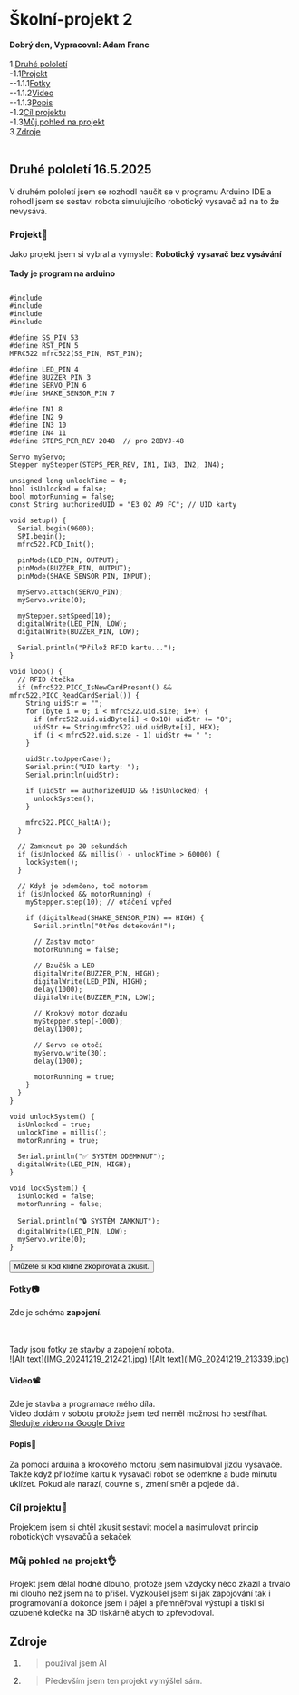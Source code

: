 # Školní-projekt 2
__Dobrý den, Vypracoval: Adam Franc__ <br>
<br>
1.[Druhé pololetí](#prvn%C3%AD-pololet%C3%AD-20122024)<br>
-1.1[Projekt](#projekt)<br>
--1.1.1[Fotky](#fotky)<br>
--1.1.2[Video](#video)<br>
--1.1.3[Popis](#popis)<br>
-1.2[Cíl projektu](#c%C3%ADl-projektu)<br>
-1.3[Můj pohled na projekt](#m%C5%AFj-pohled-na-projekt)<br>
3.[Zdroje](#zdroje)<br>
<br>
## Druhé pololetí 16.5.2025
V druhém pololetí jsem se rozhodl naučit se v programu Arduino IDE a rohodl jsem se sestavi robota simulujícího robotický vysavač až na to že nevysává.
### Projekt📁
Jako projekt jsem si vybral a vymyslel: __Robotický vysavač bez vysávání__<br>
<br>
__Tady je program na arduino__
<pre>
<code id="code-block">
#include <SPI.h>
#include <MFRC522.h>
#include <Servo.h>
#include <Stepper.h>

#define SS_PIN 53
#define RST_PIN 5
MFRC522 mfrc522(SS_PIN, RST_PIN);

#define LED_PIN 4
#define BUZZER_PIN 3
#define SERVO_PIN 6
#define SHAKE_SENSOR_PIN 7

#define IN1 8
#define IN2 9
#define IN3 10
#define IN4 11
#define STEPS_PER_REV 2048  // pro 28BYJ-48

Servo myServo;
Stepper myStepper(STEPS_PER_REV, IN1, IN3, IN2, IN4);

unsigned long unlockTime = 0;
bool isUnlocked = false;
bool motorRunning = false;
const String authorizedUID = "E3 02 A9 FC"; // UID karty

void setup() {
  Serial.begin(9600);
  SPI.begin();
  mfrc522.PCD_Init();

  pinMode(LED_PIN, OUTPUT);
  pinMode(BUZZER_PIN, OUTPUT);
  pinMode(SHAKE_SENSOR_PIN, INPUT);

  myServo.attach(SERVO_PIN);
  myServo.write(0);

  myStepper.setSpeed(10);
  digitalWrite(LED_PIN, LOW);
  digitalWrite(BUZZER_PIN, LOW);

  Serial.println("Přilož RFID kartu...");
}

void loop() {
  // RFID čtečka
  if (mfrc522.PICC_IsNewCardPresent() && mfrc522.PICC_ReadCardSerial()) {
    String uidStr = "";
    for (byte i = 0; i < mfrc522.uid.size; i++) {
      if (mfrc522.uid.uidByte[i] < 0x10) uidStr += "0";
      uidStr += String(mfrc522.uid.uidByte[i], HEX);
      if (i < mfrc522.uid.size - 1) uidStr += " ";
    }

    uidStr.toUpperCase();
    Serial.print("UID karty: ");
    Serial.println(uidStr);

    if (uidStr == authorizedUID && !isUnlocked) {
      unlockSystem();
    }

    mfrc522.PICC_HaltA();
  }

  // Zamknout po 20 sekundách
  if (isUnlocked && millis() - unlockTime > 60000) {
    lockSystem();
  }

  // Když je odemčeno, toč motorem
  if (isUnlocked && motorRunning) {
    myStepper.step(10); // otáčení vpřed

    if (digitalRead(SHAKE_SENSOR_PIN) == HIGH) {
      Serial.println("Otřes detekován!");

      // Zastav motor
      motorRunning = false;

      // Bzučák a LED
      digitalWrite(BUZZER_PIN, HIGH);
      digitalWrite(LED_PIN, HIGH);
      delay(1000);
      digitalWrite(BUZZER_PIN, LOW);

      // Krokový motor dozadu
      myStepper.step(-1000);
      delay(1000);

      // Servo se otočí
      myServo.write(30);
      delay(1000);
      
      motorRunning = true;
    }
  }
}

void unlockSystem() {
  isUnlocked = true;
  unlockTime = millis();
  motorRunning = true;

  Serial.println("✅ SYSTÉM ODEMKNUT");
  digitalWrite(LED_PIN, HIGH);
}

void lockSystem() {
  isUnlocked = false;
  motorRunning = false;

  Serial.println("🔒 SYSTÉM ZAMKNUT");
  digitalWrite(LED_PIN, LOW);
  myServo.write(0);
}
</code>
<button onclick="copyToClipboard()">Můžete si kód klidně zkopírovat a zkusit.</button>
</pre>
#### Fotky📷
Zde je schéma __zapojení__.
<br>

<br>
<br>
Tady jsou fotky ze stavby a zapojení robota.
<br>
![Alt text](IMG_20241219_212421.jpg)
![Alt text](IMG_20241219_213339.jpg)
<br>

#### Video📽
Zde je stavba a programace mého díla.<br>
Video dodám v sobotu protože jsem teď neměl možnost ho sestříhat.<br> 
[Sledujte video na Google Drive](https://drive.google.com/file/d/)
<br>

#### Popis📝
Za pomocí arduina a krokového motoru jsem nasimuloval jízdu vysavače. Takže když přiložíme kartu k vysavači robot se odemkne a bude minutu uklízet. Pokud ale narazí, couvne si, zmení směr a pojede dál.
<br>

### Cíl projektu🎯
Projektem jsem si chtěl zkusit sestavit model a nasimulovat princip robotických vysavačů a sekaček
<br>

### Můj pohled na projekt👌
Projekt jsem dělal hodně dlouho, protože jsem vždycky něco zkazil a trvalo mi dlouho než jsem na to přišel. Vyzkoušel jsem si jak zapojování tak i programování a dokonce jsem i pájel a přemněřoval výstupi a tiskl si ozubené kolečka na 3D tiskárně abych to zpřevodoval.<br>

## Zdroje
1) > používal jsem AI
2) > Především jsem ten projekt vymýšlel sám.
